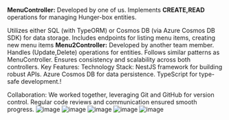 **MenuController:**
Developed by one of us.
Implements **CREATE,READ** operations for managing Hunger-box entities.

Utilizes either SQL (with TypeORM) or Cosmos DB (via Azure Cosmos DB SDK) for data storage.
Includes endpoints for listing menu items, creating new menu items
**Menu2Controller:**
Developed by another team member.
Handles (Update,Delete) operations for  entities.
Follows similar patterns as MenuController.
Ensures consistency and scalability across both controllers.
Key Features:
Technology Stack:
NestJS framework for building robust APIs.
Azure Cosmos DB for data persistence.
TypeScript for type-safe development.!


Collaboration:
We worked together, leveraging Git and GitHub for version control.
Regular code reviews and communication ensured smooth progress.
![image](https://github.com/shashankg101/MS_HungerBox/assets/92398878/f96a651e-dff7-42b7-b12a-8f126903c988)
![image](https://github.com/shashankg101/MS_HungerBox/assets/92398878/5408598b-cab0-4acc-bd67-2550bad24438)
![image](https://github.com/shashankg101/MS_HungerBox/assets/92398878/c52ae974-dd61-4cef-8829-b3688589b6d0)
![image](https://github.com/shashankg101/MS_HungerBox/assets/92398878/ee2c9c08-b495-4dec-929e-9b2f9d343dd2)
![image](https://github.com/shashankg101/MS_HungerBox/assets/92398878/b0d66228-e954-4ea7-b53f-5d0b8b3ed35b)

